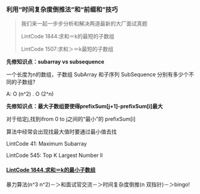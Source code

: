 ### 利用“时间复杂度倒推法”和“前缀和”技巧

> 我们来一起一步步分析和解决两道最新的大厂面试真题
>
> LintCode 1844:求和＝k的最短的子数组
>
> LintCode 1507:求和＞＝k最短的子数组



**先修知识点：subarray vs subsequence**

一个长度为n的数组，子数组 SubArray 和子序列 SubSequence 分别有多少个不同的子数组?

A: O (n^2) . O (2^n)



**先修知识点：最大子数组要使得prefixSum[j+1]-prefixSum[i]最大**

对于给定j,找到ifrom 0 to j之间的“最小”的 prefixSum[i]

算法中经常会出现找最大值时要通过最小值去找

LintCode 41: Maximum Subarray

LintCode 545: Top K Largest Number ll



#### [LintCode 1844.求和＝k的最小子数组](https://www.lintcode.com/problem/subarray-sum-equals-to-k-ii/)

暴力算法(n^3 n^2)－＞和面试官交流－＞时间复杂度倒推(n 双指针)－＞bingo!

